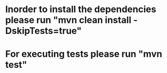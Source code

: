 # Inorder to install the dependencies please run "mvn clean install -DskipTests=true"

# For executing tests please run "mvn test" 